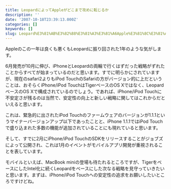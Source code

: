 ```yaml
---
title: LeopardによってAppleがどこまで攻めに転じるか
description: ''
date: '2007-10-18T23:39:13.000Z'
categories: []
keywords: []
slug: Leopard%E3%81%AB%E3%82%88%E3%81%A3%E3%81%A6Apple%E3%81%8C%E3%81%A9%E3%81%93%E3%81%BE%E3%81%A7%E6%94%BB%E3%82%81%E3%81%AB%E8%BB%A2%E3%81%98%E3%82%8B...
---
```

Appleのこの一年は良くも悪くもLeopardに振り回された1年のような気がします。

6月発売が10月に伸び、iPhoneとLeopardの両輪で行くはずだった戦略がずれたことからすべてが始まっているのだと思います。すでに明らかにされていますが、現在のsafari2よりもiPod TouchのSafariの方がバージョン的に上だということは、おそらくiPhone/iPod TouchはTigerベースのOS Xではなく、LeopardベースのOS Xで構成されているのでしょう。であれば、iPhone/iPod Touchに不安定さが残るのは当然で、安定性の向上と新しい戦略に関してはこれからだといえると思います。

これは、緊急的に出されたiPod Touchのファームウェアのバージョンが1.1.1というマイナーバージョンアップ以下であったことと、iPhone 1.1.1ではiPod Touchで盛り込まれた多数の機能が追加されていることにも現れていると思います。

そして、すでに2月にiPhone/iPod TouchのSDKをリリースすることがジョブズによって公開され、これは1月のイベントがモバイルアプリ開発が重視されることを表しています。

モバイルといえば、MacBook miniの登場も待たれるところですが、TigerをベースにしたIntel化に続くLeopardをベースにした次なる戦略を見守っていきたいと思います。まずは、iPhone/iPod Touchへの安定性の追求をお願いしたいところですけどね。